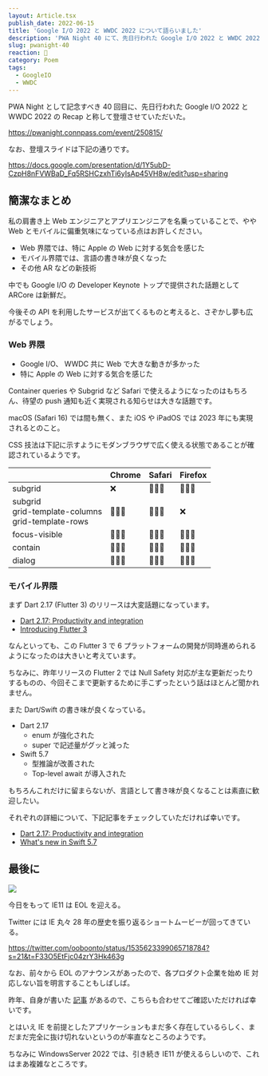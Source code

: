 ```yaml
---
layout: Article.tsx
publish_date: 2022-06-15
title: 'Google I/O 2022 と WWDC 2022 について語らいました'
description: 'PWA Night 40 にて、先日行われた Google I/O 2022 と WWDC 2022 の Recap と称して登壇させていただいた。'
slug: pwanight-40
reaction: 🎨
category: Poem
tags:
  - GoogleIO
  - WWDC
---
```


PWA Night として記念すべき 40 回目に、先日行われた Google I/O 2022 と WWDC 2022
の Recap と称して登壇させていただいた。

https://pwanight.connpass.com/event/250815/

なお、登壇スライドは下記の通りです。

https://docs.google.com/presentation/d/1Y5ubD-CzpH8nFVWBaD_Fq5RSHCzxhTi6yIsAp45VH8w/edit?usp=sharing

## 簡潔なまとめ

私の肩書き上 Web エンジニアとアプリエンジニアを名乗っていることで、やや Web
とモバイルに偏重気味になっている点はお許しください。

- Web 界隈では、特に Apple の Web に対する気合を感じた
- モバイル界隈では、言語の書き味が良くなった
- その他 AR などの新技術

中でも Google I/O の Developer Keynote トップで提供された話題として ARCore
は新鮮だ。

今後その API
を利用したサービスが出てくるものと考えると、さぞかし夢も広がるでしょう。

### Web 界隈

- Google I/O、 WWDC 共に Web で大きな動きが多かった
- 特に Apple の Web に対する気合を感じた

Container queries や Subgrid など Safari
で使えるようになったのはもちろん、待望の push
通知も近く実現される知らせは大きな話題です。

macOS (Safari 16) では間も無く、また iOS や iPadOS では 2023
年にも実現されるとのこと。

CSS
技法は下記に示すようにモダンブラウザで広く使える状態であることが確認されているようです。

|                                                          | Chrome | Safari | Firefox |
| :------------------------------------------------------- | :----- | :----- | :------ |
| subgrid                                                  | ❌     | 🙆🏻‍♀️  | 🙆🏻‍♀️   |
| subgrid<br/>grid-template-columns<br/>grid-template-rows | 🙆🏻‍♀️  | 🙆🏻‍♀️  | ❌      |
| focus-visible                                            | 🙆🏻‍♀️  | 🙆🏻‍♀️  | 🙆🏻‍♀️   |
| contain                                                  | 🙆🏻‍♀️  | 🙆🏻‍♀️  | 🙆🏻‍♀️   |
| dialog                                                   | 🙆🏻‍♀️  | 🙆🏻‍♀️  | 🙆🏻‍♀️   |

### モバイル界隈

まず Dart 2.17 (Flutter 3) のリリースは大変話題になっています。

- [Dart 2.17: Productivity and integration](https://medium.com/dartlang/dart-2-17-b216bfc80c5d)
- [Introducing Flutter 3](https://medium.com/flutter/introducing-flutter-3-5eb69151622f)

なんといっても、この Flutter 3 で 6
プラットフォームの開発が同時進められるようになったのは大きいと考えています。

ちなみに、昨年リリースの Flutter 2 では Null Safety
対応が主な更新だったりするものの、今回そこまで更新するために手こずったという話はほとんど聞かれません。

また Dart/Swift の書き味が良くなっている。

- Dart 2.17
  - enum が強化された
  - super で記述量がグッと減った
- Swift 5.7
  - 型推論が改善された
  - Top-level await が導入された

もちろんこれだけに留まらないが、言語として書き味が良くなることは素直に歓迎したい。

それぞれの詳細について、下記記事をチェックしていただければ幸いです。

- [Dart 2.17: Productivity and integration](https://medium.com/dartlang/dart-2-17-b216bfc80c5d)
- [What's new in Swift 5.7](https://www.hackingwithswift.com/articles/249/whats-new-in-swift-5-7)

## 最後に

![](https://i.imgur.com/2jWZ7bh.jpg)

今日をもって IE11 は EOL を迎える。

Twitter には IE 丸々 28 年の歴史を振り返るショートムービーが回ってきている。

https://twitter.com/ooboonto/status/1535623399065718784?s=21&t=F33O5EtFjc04zrY3Hk463g

なお、前々から EOL のアナウンスがあったので、各プロダクト企業を始め IE
対応しない旨を明言することもしばしば。

昨年、自身が書いた
[記事](https://blog.nekohack.me/posts/pray-the-internet-explorer-for-memorial)
があるので、こちらも合わせてご確認いただければ幸いです。

とはいえ IE
を前提としたアプリケーションもまだ多く存在しているらしく、まだまだ完全に抜け切れないというのが率直なところのようです。

ちなみに WindowsServer 2022 では、引き続き IE11
が使えるらしいので、これはまあ複雑なところです。
